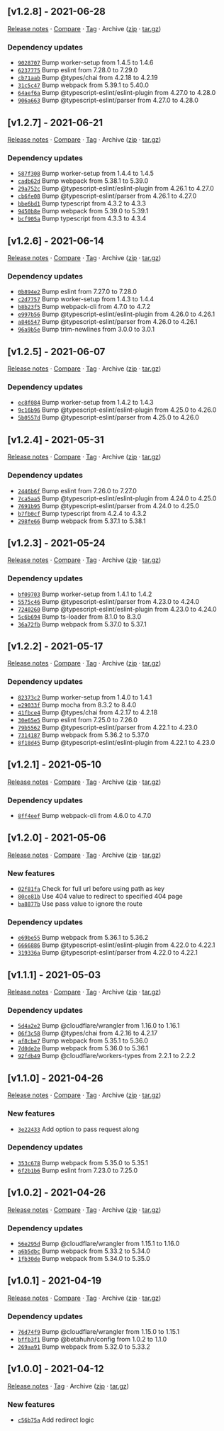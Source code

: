 ## [v1.2.8] - 2021-06-28

[Release notes](https://github.com/betahuhn/cf-worker-redirect/releases/tag/v1.2.8) · [Compare](https://github.com/betahuhn/cf-worker-redirect/compare/v1.2.7...v1.2.8) · [Tag](https://github.com/betahuhn/cf-worker-redirect/tree/v1.2.8) · Archive ([zip](https://github.com/betahuhn/cf-worker-redirect/archive/v1.2.8.zip) · [tar.gz](https://github.com/betahuhn/cf-worker-redirect/archive/v1.2.8.tar.gz))

### Dependency updates

- [`9028707`](https://github.com/betahuhn/cf-worker-redirect/commit/9028707)  Bump worker-setup from 1.4.5 to 1.4.6
- [`6237775`](https://github.com/betahuhn/cf-worker-redirect/commit/6237775)  Bump eslint from 7.28.0 to 7.29.0
- [`cb71aab`](https://github.com/betahuhn/cf-worker-redirect/commit/cb71aab)  Bump @types/chai from 4.2.18 to 4.2.19
- [`31c5c47`](https://github.com/betahuhn/cf-worker-redirect/commit/31c5c47)  Bump webpack from 5.39.1 to 5.40.0
- [`64aef6a`](https://github.com/betahuhn/cf-worker-redirect/commit/64aef6a)  Bump @typescript-eslint/eslint-plugin from 4.27.0 to 4.28.0
- [`906a663`](https://github.com/betahuhn/cf-worker-redirect/commit/906a663)  Bump @typescript-eslint/parser from 4.27.0 to 4.28.0

## [v1.2.7] - 2021-06-21

[Release notes](https://github.com/betahuhn/cf-worker-redirect/releases/tag/v1.2.7) · [Compare](https://github.com/betahuhn/cf-worker-redirect/compare/v1.2.6...v1.2.7) · [Tag](https://github.com/betahuhn/cf-worker-redirect/tree/v1.2.7) · Archive ([zip](https://github.com/betahuhn/cf-worker-redirect/archive/v1.2.7.zip) · [tar.gz](https://github.com/betahuhn/cf-worker-redirect/archive/v1.2.7.tar.gz))

### Dependency updates

- [`587f308`](https://github.com/betahuhn/cf-worker-redirect/commit/587f308)  Bump worker-setup from 1.4.4 to 1.4.5
- [`cadb62d`](https://github.com/betahuhn/cf-worker-redirect/commit/cadb62d)  Bump webpack from 5.38.1 to 5.39.0
- [`29a752c`](https://github.com/betahuhn/cf-worker-redirect/commit/29a752c)  Bump @typescript-eslint/eslint-plugin from 4.26.1 to 4.27.0
- [`cb6fe08`](https://github.com/betahuhn/cf-worker-redirect/commit/cb6fe08)  Bump @typescript-eslint/parser from 4.26.1 to 4.27.0
- [`bbe6bd1`](https://github.com/betahuhn/cf-worker-redirect/commit/bbe6bd1)  Bump typescript from 4.3.2 to 4.3.3
- [`9450b8e`](https://github.com/betahuhn/cf-worker-redirect/commit/9450b8e)  Bump webpack from 5.39.0 to 5.39.1
- [`bcf905a`](https://github.com/betahuhn/cf-worker-redirect/commit/bcf905a)  Bump typescript from 4.3.3 to 4.3.4

## [v1.2.6] - 2021-06-14

[Release notes](https://github.com/betahuhn/cf-worker-redirect/releases/tag/v1.2.6) · [Compare](https://github.com/betahuhn/cf-worker-redirect/compare/v1.2.5...v1.2.6) · [Tag](https://github.com/betahuhn/cf-worker-redirect/tree/v1.2.6) · Archive ([zip](https://github.com/betahuhn/cf-worker-redirect/archive/v1.2.6.zip) · [tar.gz](https://github.com/betahuhn/cf-worker-redirect/archive/v1.2.6.tar.gz))

### Dependency updates

- [`0b894e2`](https://github.com/betahuhn/cf-worker-redirect/commit/0b894e2)  Bump eslint from 7.27.0 to 7.28.0
- [`c2d7757`](https://github.com/betahuhn/cf-worker-redirect/commit/c2d7757)  Bump worker-setup from 1.4.3 to 1.4.4
- [`b8b23f5`](https://github.com/betahuhn/cf-worker-redirect/commit/b8b23f5)  Bump webpack-cli from 4.7.0 to 4.7.2
- [`e997b56`](https://github.com/betahuhn/cf-worker-redirect/commit/e997b56)  Bump @typescript-eslint/eslint-plugin from 4.26.0 to 4.26.1
- [`a846547`](https://github.com/betahuhn/cf-worker-redirect/commit/a846547)  Bump @typescript-eslint/parser from 4.26.0 to 4.26.1
- [`96a9b5e`](https://github.com/betahuhn/cf-worker-redirect/commit/96a9b5e)  Bump trim-newlines from 3.0.0 to 3.0.1

## [v1.2.5] - 2021-06-07

[Release notes](https://github.com/betahuhn/cf-worker-redirect/releases/tag/v1.2.5) · [Compare](https://github.com/betahuhn/cf-worker-redirect/compare/v1.2.4...v1.2.5) · [Tag](https://github.com/betahuhn/cf-worker-redirect/tree/v1.2.5) · Archive ([zip](https://github.com/betahuhn/cf-worker-redirect/archive/v1.2.5.zip) · [tar.gz](https://github.com/betahuhn/cf-worker-redirect/archive/v1.2.5.tar.gz))

### Dependency updates

- [`ec8f084`](https://github.com/betahuhn/cf-worker-redirect/commit/ec8f084)  Bump worker-setup from 1.4.2 to 1.4.3
- [`9c16b96`](https://github.com/betahuhn/cf-worker-redirect/commit/9c16b96)  Bump @typescript-eslint/eslint-plugin from 4.25.0 to 4.26.0
- [`5b0557d`](https://github.com/betahuhn/cf-worker-redirect/commit/5b0557d)  Bump @typescript-eslint/parser from 4.25.0 to 4.26.0

## [v1.2.4] - 2021-05-31

[Release notes](https://github.com/betahuhn/cf-worker-redirect/releases/tag/v1.2.4) · [Compare](https://github.com/betahuhn/cf-worker-redirect/compare/v1.2.3...v1.2.4) · [Tag](https://github.com/betahuhn/cf-worker-redirect/tree/v1.2.4) · Archive ([zip](https://github.com/betahuhn/cf-worker-redirect/archive/v1.2.4.zip) · [tar.gz](https://github.com/betahuhn/cf-worker-redirect/archive/v1.2.4.tar.gz))

### Dependency updates

- [`2446b6f`](https://github.com/betahuhn/cf-worker-redirect/commit/2446b6f)  Bump eslint from 7.26.0 to 7.27.0
- [`7ca5aa5`](https://github.com/betahuhn/cf-worker-redirect/commit/7ca5aa5)  Bump @typescript-eslint/eslint-plugin from 4.24.0 to 4.25.0
- [`7691b95`](https://github.com/betahuhn/cf-worker-redirect/commit/7691b95)  Bump @typescript-eslint/parser from 4.24.0 to 4.25.0
- [`b7fb0cf`](https://github.com/betahuhn/cf-worker-redirect/commit/b7fb0cf)  Bump typescript from 4.2.4 to 4.3.2
- [`298fe66`](https://github.com/betahuhn/cf-worker-redirect/commit/298fe66)  Bump webpack from 5.37.1 to 5.38.1

## [v1.2.3] - 2021-05-24

[Release notes](https://github.com/betahuhn/cf-worker-redirect/releases/tag/v1.2.3) · [Compare](https://github.com/betahuhn/cf-worker-redirect/compare/v1.2.2...v1.2.3) · [Tag](https://github.com/betahuhn/cf-worker-redirect/tree/v1.2.3) · Archive ([zip](https://github.com/betahuhn/cf-worker-redirect/archive/v1.2.3.zip) · [tar.gz](https://github.com/betahuhn/cf-worker-redirect/archive/v1.2.3.tar.gz))

### Dependency updates

- [`bf09703`](https://github.com/betahuhn/cf-worker-redirect/commit/bf09703)  Bump worker-setup from 1.4.1 to 1.4.2
- [`5575c46`](https://github.com/betahuhn/cf-worker-redirect/commit/5575c46)  Bump @typescript-eslint/parser from 4.23.0 to 4.24.0
- [`7240260`](https://github.com/betahuhn/cf-worker-redirect/commit/7240260)  Bump @typescript-eslint/eslint-plugin from 4.23.0 to 4.24.0
- [`5c6b694`](https://github.com/betahuhn/cf-worker-redirect/commit/5c6b694)  Bump ts-loader from 8.1.0 to 8.3.0
- [`36a72fb`](https://github.com/betahuhn/cf-worker-redirect/commit/36a72fb)  Bump webpack from 5.37.0 to 5.37.1

## [v1.2.2] - 2021-05-17

[Release notes](https://github.com/betahuhn/cf-worker-redirect/releases/tag/v1.2.2) · [Compare](https://github.com/betahuhn/cf-worker-redirect/compare/v1.2.1...v1.2.2) · [Tag](https://github.com/betahuhn/cf-worker-redirect/tree/v1.2.2) · Archive ([zip](https://github.com/betahuhn/cf-worker-redirect/archive/v1.2.2.zip) · [tar.gz](https://github.com/betahuhn/cf-worker-redirect/archive/v1.2.2.tar.gz))

### Dependency updates

- [`82373c2`](https://github.com/betahuhn/cf-worker-redirect/commit/82373c2)  Bump worker-setup from 1.4.0 to 1.4.1
- [`e29033f`](https://github.com/betahuhn/cf-worker-redirect/commit/e29033f)  Bump mocha from 8.3.2 to 8.4.0
- [`41fbce4`](https://github.com/betahuhn/cf-worker-redirect/commit/41fbce4)  Bump @types/chai from 4.2.17 to 4.2.18
- [`30e65e5`](https://github.com/betahuhn/cf-worker-redirect/commit/30e65e5)  Bump eslint from 7.25.0 to 7.26.0
- [`79b5562`](https://github.com/betahuhn/cf-worker-redirect/commit/79b5562)  Bump @typescript-eslint/parser from 4.22.1 to 4.23.0
- [`7314187`](https://github.com/betahuhn/cf-worker-redirect/commit/7314187)  Bump webpack from 5.36.2 to 5.37.0
- [`8f18d45`](https://github.com/betahuhn/cf-worker-redirect/commit/8f18d45)  Bump @typescript-eslint/eslint-plugin from 4.22.1 to 4.23.0

## [v1.2.1] - 2021-05-10

[Release notes](https://github.com/betahuhn/cf-worker-redirect/releases/tag/v1.2.1) · [Compare](https://github.com/betahuhn/cf-worker-redirect/compare/v1.2.0...v1.2.1) · [Tag](https://github.com/betahuhn/cf-worker-redirect/tree/v1.2.1) · Archive ([zip](https://github.com/betahuhn/cf-worker-redirect/archive/v1.2.1.zip) · [tar.gz](https://github.com/betahuhn/cf-worker-redirect/archive/v1.2.1.tar.gz))

### Dependency updates

- [`8ff4eef`](https://github.com/betahuhn/cf-worker-redirect/commit/8ff4eef)  Bump webpack-cli from 4.6.0 to 4.7.0

## [v1.2.0] - 2021-05-06

[Release notes](https://github.com/betahuhn/cf-worker-redirect/releases/tag/v1.2.0) · [Compare](https://github.com/betahuhn/cf-worker-redirect/compare/v1.1.1...v1.2.0) · [Tag](https://github.com/betahuhn/cf-worker-redirect/tree/v1.2.0) · Archive ([zip](https://github.com/betahuhn/cf-worker-redirect/archive/v1.2.0.zip) · [tar.gz](https://github.com/betahuhn/cf-worker-redirect/archive/v1.2.0.tar.gz))

### New features

- [`02f81fa`](https://github.com/betahuhn/cf-worker-redirect/commit/02f81fa)  Check for full url before using path as key
- [`80ce81b`](https://github.com/betahuhn/cf-worker-redirect/commit/80ce81b)  Use 404 value to redirect to specified 404 page
- [`ba8877b`](https://github.com/betahuhn/cf-worker-redirect/commit/ba8877b)  Use pass value to ignore the route

### Dependency updates

- [`e69be55`](https://github.com/betahuhn/cf-worker-redirect/commit/e69be55)  Bump webpack from 5.36.1 to 5.36.2
- [`6666886`](https://github.com/betahuhn/cf-worker-redirect/commit/6666886)  Bump @typescript-eslint/eslint-plugin from 4.22.0 to 4.22.1
- [`319336a`](https://github.com/betahuhn/cf-worker-redirect/commit/319336a)  Bump @typescript-eslint/parser from 4.22.0 to 4.22.1

## [v1.1.1] - 2021-05-03

[Release notes](https://github.com/betahuhn/cf-worker-redirect/releases/tag/v1.1.1) · [Compare](https://github.com/betahuhn/cf-worker-redirect/compare/v1.1.0...v1.1.1) · [Tag](https://github.com/betahuhn/cf-worker-redirect/tree/v1.1.1) · Archive ([zip](https://github.com/betahuhn/cf-worker-redirect/archive/v1.1.1.zip) · [tar.gz](https://github.com/betahuhn/cf-worker-redirect/archive/v1.1.1.tar.gz))

### Dependency updates

- [`5d4a2e2`](https://github.com/betahuhn/cf-worker-redirect/commit/5d4a2e2)  Bump @cloudflare/wrangler from 1.16.0 to 1.16.1
- [`06f3c58`](https://github.com/betahuhn/cf-worker-redirect/commit/06f3c58)  Bump @types/chai from 4.2.16 to 4.2.17
- [`af8cbe7`](https://github.com/betahuhn/cf-worker-redirect/commit/af8cbe7)  Bump webpack from 5.35.1 to 5.36.0
- [`7d0de2e`](https://github.com/betahuhn/cf-worker-redirect/commit/7d0de2e)  Bump webpack from 5.36.0 to 5.36.1
- [`92fdb49`](https://github.com/betahuhn/cf-worker-redirect/commit/92fdb49)  Bump @cloudflare/workers-types from 2.2.1 to 2.2.2

## [v1.1.0] - 2021-04-26

[Release notes](https://github.com/betahuhn/cf-worker-redirect/releases/tag/v1.1.0) · [Compare](https://github.com/betahuhn/cf-worker-redirect/compare/v1.0.2...v1.1.0) · [Tag](https://github.com/betahuhn/cf-worker-redirect/tree/v1.1.0) · Archive ([zip](https://github.com/betahuhn/cf-worker-redirect/archive/v1.1.0.zip) · [tar.gz](https://github.com/betahuhn/cf-worker-redirect/archive/v1.1.0.tar.gz))

### New features

- [`3e22433`](https://github.com/betahuhn/cf-worker-redirect/commit/3e22433)  Add option to pass request along

### Dependency updates

- [`353c678`](https://github.com/betahuhn/cf-worker-redirect/commit/353c678)  Bump webpack from 5.35.0 to 5.35.1
- [`6f2b1b6`](https://github.com/betahuhn/cf-worker-redirect/commit/6f2b1b6)  Bump eslint from 7.23.0 to 7.25.0

## [v1.0.2] - 2021-04-26

[Release notes](https://github.com/betahuhn/cf-worker-redirect/releases/tag/v1.0.2) · [Compare](https://github.com/betahuhn/cf-worker-redirect/compare/v1.0.1...v1.0.2) · [Tag](https://github.com/betahuhn/cf-worker-redirect/tree/v1.0.2) · Archive ([zip](https://github.com/betahuhn/cf-worker-redirect/archive/v1.0.2.zip) · [tar.gz](https://github.com/betahuhn/cf-worker-redirect/archive/v1.0.2.tar.gz))

### Dependency updates

- [`56e295d`](https://github.com/betahuhn/cf-worker-redirect/commit/56e295d)  Bump @cloudflare/wrangler from 1.15.1 to 1.16.0
- [`a6b5dbc`](https://github.com/betahuhn/cf-worker-redirect/commit/a6b5dbc)  Bump webpack from 5.33.2 to 5.34.0
- [`1fb30de`](https://github.com/betahuhn/cf-worker-redirect/commit/1fb30de)  Bump webpack from 5.34.0 to 5.35.0

## [v1.0.1] - 2021-04-19

[Release notes](https://github.com/betahuhn/cf-worker-redirect/releases/tag/v1.0.1) · [Compare](https://github.com/betahuhn/cf-worker-redirect/compare/v1.0.0...v1.0.1) · [Tag](https://github.com/betahuhn/cf-worker-redirect/tree/v1.0.1) · Archive ([zip](https://github.com/betahuhn/cf-worker-redirect/archive/v1.0.1.zip) · [tar.gz](https://github.com/betahuhn/cf-worker-redirect/archive/v1.0.1.tar.gz))

### Dependency updates

- [`76d74f9`](https://github.com/betahuhn/cf-worker-redirect/commit/76d74f9)  Bump @cloudflare/wrangler from 1.15.0 to 1.15.1
- [`bffb3f1`](https://github.com/betahuhn/cf-worker-redirect/commit/bffb3f1)  Bump @betahuhn/config from 1.0.2 to 1.1.0
- [`269aa91`](https://github.com/betahuhn/cf-worker-redirect/commit/269aa91)  Bump webpack from 5.32.0 to 5.33.2

## [v1.0.0] - 2021-04-12

[Release notes](https://github.com/betahuhn/cf-worker-redirect/releases/tag/v1.0.0) · [Tag](https://github.com/betahuhn/cf-worker-redirect/tree/v1.0.0) · Archive ([zip](https://github.com/betahuhn/cf-worker-redirect/archive/v1.0.0.zip) · [tar.gz](https://github.com/betahuhn/cf-worker-redirect/archive/v1.0.0.tar.gz))

### New features

- [`c56b75a`](https://github.com/betahuhn/cf-worker-redirect/commit/c56b75a)  Add redirect logic
